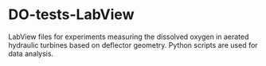 # DO-tests-LabView
LabView files for experiments measuring the dissolved oxygen in aerated hydraulic turbines based on deflector geometry. Python scripts are used for data analysis.
